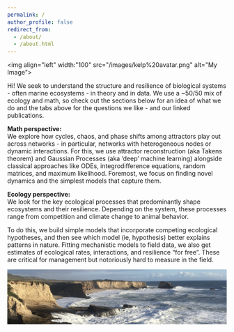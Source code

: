 ```yaml
---
permalink: /
author_profile: false
redirect_from: 
  - /about/
  - /about.html
---
```

<img align="left" width:"100" src="/images/kelp%20avatar.png" alt="My Image">

Hi! We seek to understand the structure and resilience of biological systems - often marine ecosystems - in theory and in data. We use a ~50/50 mix of ecology and math, so check out the sections below for an idea of what we do and the tabs above for the questions we like - and our linked publications.
<!-- We’re a new lab in a (quite quantitative) Biology department, and right next to the Math and Computer Science departments at UMD College Park. -->


**Math perspective:** \
We explore how cycles, chaos, and phase shifts among attractors play out across networks - in particular, networks with heterogeneous nodes or dynamic interactions. For this, we use attractor reconstruction (aka Takens theorem) and Gaussian Processes (aka ‘deep’ machine learning) alongside classical approaches like ODEs, integrodifference equations, random matrices, and maximum likelihood. Foremost, we focus on finding novel dynamics and the simplest models that capture them.


**Ecology perspective:** \
We look for the key ecological processes that predominantly shape ecosystems and their resilience. Depending on the system, these processes range from competition and climate change to animal behavior. 

To do this, we build simple models that incorporate competing ecological hypotheses, and then see which model (ie, hypothesis) better explains patterns in nature. Fitting mechanistic models to field data, we also get estimates of ecological rates, interactions, and resilience “for free”. These are critical for management but notoriously hard to measure in the field. 

<!-- Note that we are primarily excited for fundamental rather than applied questions. While we often find insights into management and climate change, whether they arise is often difficult to anticipate in basic research. -->


![](/files/7D289825-13D6-4A05-AB4D-4A48BDA6C7C4_1_201_a.jpeg)
